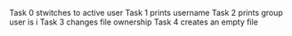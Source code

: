 Task 0 stwitches to active user
Task 1 prints username
Task 2 prints group user is i
Task 3 changes file ownership
Task 4 creates an empty file 
